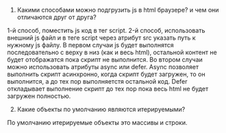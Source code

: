 1) Какими способами можно подгрузить js в html браузере? и чем они отличаются друг от друга?

1-й способ, поместить js код в тег script. 2-й способ, использовать внешний js файл и в теге script через атрибут src указать путь к нужному js файлу. 
В первом случаи js будет выполнятся последовательно с верху в низ (как и весь html), остальной контент не будет отображатся пока скрипт не выполнится. Во втором случаи можно использовать атрибуты async или defer. Async позволяет выполнить скрипт асинхронно, когда скрипт будет загружен, то он выполнится, а до тех пор выполняетстя остальной код. Defer откладывает выполнение скрипт до тех пор пока весь html не будет загружен полностью.

2) Какие объекты по умолчанию являются итерируемыми?

По умолчанию итерируемые объекты это массивы и строки.
